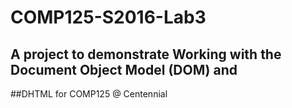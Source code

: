 # COMP125-S2016-Lab3

## A project to demonstrate Working with the Document Object Model (DOM) and 
##DHTML for COMP125 @ Centennial
